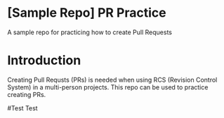 # [Sample Repo] PR Practice
A sample repo for practicing how to create Pull Requests

# Introduction
Creating Pull Requsts (PRs) is needed when using RCS (Revision Control System) in a multi-person projects.
This repo can be used to practice creating PRs.

#Test
Test
